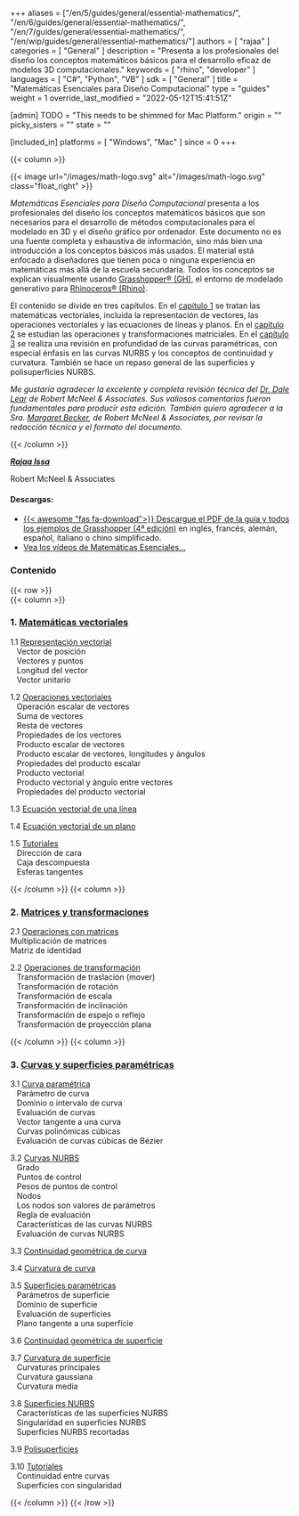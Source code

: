 +++
aliases = ["/en/5/guides/general/essential-mathematics/", "/en/6/guides/general/essential-mathematics/", "/en/7/guides/general/essential-mathematics/", "/en/wip/guides/general/essential-mathematics/"]
authors = [ "rajaa" ]
categories = [ "General" ]
description = "Presenta a los profesionales del diseño los conceptos matemáticos básicos para el desarrollo eficaz de modelos 3D computacionales."
keywords = [ "rhino", "developer" ]
languages = [ "C#", "Python", "VB" ]
sdk = [ "General" ]
title = "Matemáticas Esenciales para Diseño Computacional"
type = "guides"
weight = 1
override_last_modified = "2022-05-12T15:41:51Z"

[admin]
TODO = "This needs to be shimmed for Mac Platform."
origin = ""
picky_sisters = ""
state = ""

[included_in]
platforms = [ "Windows", "Mac" ]
since = 0
+++

<div class="row">
<div class="col-12" markdown="1">   


</div>
{{< column >}}  

{{< image url="/images/math-logo.svg" alt="/images/math-logo.svg" class="float_right" >}}

*Matemáticas Esenciales para Diseño Computacional* presenta a los profesionales del diseño los conceptos matemáticos básicos que son necesarios para el desarrollo de métodos computacionales para el modelado en 3D y el diseño gráfico por ordenador. Este documento no es una fuente completa y exhaustiva de información, sino más bien una introducción a los conceptos básicos más usados. El material está enfocado a diseñadores que tienen poca o ninguna experiencia en matemáticas más allá de la escuela secundaria. Todos los conceptos se explican visualmente usando [Grasshopper® (GH)](https://www.grasshopper3d.com), el entorno de modelado generativo para [Rhinoceros® (Rhino)](https://www.rhino3d.com).  

El contenido se divide en tres capítulos. En el [capítulo 1](/guides/general/essential-mathematics/vector-mathematics/) se tratan las matemáticas vectoriales, incluida la representación de vectores, las operaciones vectoriales y las ecuaciones de líneas y planos. En el [capítulo 2](/guides/general/essential-mathematics/matrices-transformations/) se estudian las operaciones y transformaciones matriciales. En el [capítulo 3](/guides/general/essential-mathematics/parametric-curves-surfaces/) se realiza una revisión en profundidad de las curvas paramétricas, con especial énfasis en las curvas NURBS y los conceptos de continuidad y curvatura.  También se hace un repaso general de las superficies y polisuperficies NURBS.

*Me gustaría agradecer la excelente y completa revisión técnica del [Dr. Dale Lear](https://discourse.mcneel.com/u/dalelear/activity) de Robert McNeel & Associates. Sus valiosos comentarios fueron fundamentales para producir esta edición. También quiero agradecer a la Sra. [Margaret Becker](https://discourse.mcneel.com/u/margaret/activity), de Robert McNeel & Associates, por revisar la redacción técnica y el formato del documento.*

{{< /column >}}  
</div>  

<div class="row">  
<div class="col-md-12" markdown="1">  

***[Rajaa Issa](https://discourse.mcneel.com/u/rajaa/activity)***

Robert McNeel & Associates

#### Descargas:
* [{{< awesome "fas fa-download">}} ](https://www.rhino3d.com/download/rhino/6/essentialmathematics) [Descargue el PDF de la guía y todos los ejemplos de Grasshopper (4ª edición)](https://www.rhino3d.com/download/rhino/6/essentialmathematics/) en inglés, francés, alemán, español, italiano o chino simplificado.
* <a href="https://www.youtube.com/playlist?list=PLWIvZT_UEpWW6Kgq8mxOgliGBFHhrI4mK"><span class="glyphicon glyphicon-play"></span></a> [Vea los vídeos de Matemáticas Esenciales... ](https://www.youtube.com/playlist?list=PLWIvZT_UEpWW6Kgq8mxOgliGBFHhrI4mK)

### Contenido  

</div>  
</div>  

{{< row >}}  
{{< column >}}  

### 1. [Matemáticas vectoriales](/guides/general/essential-mathematics/vector-mathematics/)

   1.1 [Representación vectorial](/guides/general/essential-mathematics/vector-mathematics/#11-vector-representation)  
&nbsp;&nbsp; Vector de posición   
&nbsp;&nbsp; Vectores y puntos   
&nbsp;&nbsp; Longitud del vector   
&nbsp;&nbsp; Vector unitario    

   1.2 [Operaciones vectoriales](/guides/general/essential-mathematics/vector-mathematics/#12-vector-operations)  
&nbsp;&nbsp; Operación escalar de vectores   
&nbsp;&nbsp; Suma de vectores    
&nbsp;&nbsp; Resta de vectores   
&nbsp;&nbsp; Propiedades de los vectores  
&nbsp;&nbsp; Producto escalar de vectores   
&nbsp;&nbsp; Producto escalar de vectores, longitudes y ángulos    
&nbsp;&nbsp; Propiedades del producto escalar    
&nbsp;&nbsp; Producto vectorial   
&nbsp;&nbsp; Producto vectorial y ángulo entre vectores    
&nbsp;&nbsp; Propiedades del producto vectorial   

   1.3 [Ecuación vectorial de una línea](/guides/general/essential-mathematics/vector-mathematics/#13-vector-equation-of-line)  

   1.4 [Ecuación vectorial de un plano](/guides/general/essential-mathematics/vector-mathematics/#14-vector-equation-of-a-plane)  

   1.5 [Tutoriales](/guides/general/essential-mathematics/vector-mathematics/#15-tutorials)   
&nbsp;&nbsp; Dirección de cara  
&nbsp;&nbsp; Caja descompuesta  
&nbsp;&nbsp; Esferas tangentes  

{{< /column >}}
{{< column >}} 

### 2. [Matrices y transformaciones](/guides/general/essential-mathematics/matrices-transformations/)
   2.1 [Operaciones con matrices](/guides/general/essential-mathematics/matrices-transformations/#21-matrix-operations)  
Multiplicación de matrices  
Matriz de identidad  

   2.2 [Operaciones de transformación](/guides/general/essential-mathematics/matrices-transformations/#22-transformation-operations)  
&nbsp;&nbsp; Transformación de traslación (mover)   
&nbsp;&nbsp; Transformación de rotación  
&nbsp;&nbsp; Transformación de escala  
&nbsp;&nbsp; Transformación de inclinación  
&nbsp;&nbsp; Transformación de espejo o reflejo  
&nbsp;&nbsp; Transformación de proyección plana  

{{< /column >}}
{{< column >}} 


### 3. [Curvas y superficies paramétricas](/guides/general/essential-mathematics/parametric-curves-surfaces/)

   3.1 [Curva paramétrica](/guides/general/essential-mathematics/parametric-curves-surfaces/#31-parametric-curves)  
&nbsp;&nbsp; Parámetro de curva  
&nbsp;&nbsp; Dominio o intervalo de curva  
&nbsp;&nbsp; Evaluación de curvas  
&nbsp;&nbsp; Vector tangente a una curva  
&nbsp;&nbsp; Curvas polinómicas cúbicas  
&nbsp;&nbsp; Evaluación de curvas cúbicas de Bézier  

   3.2 [Curvas NURBS](/guides/general/essential-mathematics/parametric-curves-surfaces/#32-nurbs-curves)  
&nbsp;&nbsp; Grado  
&nbsp;&nbsp; Puntos de control  
&nbsp;&nbsp; Pesos de puntos de control  
&nbsp;&nbsp; Nodos  
&nbsp;&nbsp; Los nodos son valores de parámetros  
&nbsp;&nbsp; Regla de evaluación  
&nbsp;&nbsp; Características de las curvas NURBS  
&nbsp;&nbsp; Evaluación de curvas NURBS  

   3.3 [Continuidad geométrica de curva](/guides/general/essential-mathematics/parametric-curves-surfaces/#33-curve-geometric-continuity)   

   3.4 [Curvatura de curva](/guides/general/essential-mathematics/parametric-curves-surfaces/#34-curve-curvature)   

   3.5 [Superficies paramétricas](/guides/general/essential-mathematics/parametric-curves-surfaces/#35-parametric-surfaces)   
&nbsp;&nbsp; Parámetros de superficie  
&nbsp;&nbsp; Dominio de superficie  
&nbsp;&nbsp; Evaluación de superficies  
&nbsp;&nbsp; Plano tangente a una superficie  

   3.6 [Continuidad geométrica de superficie](/guides/general/essential-mathematics/parametric-curves-surfaces/#36-surface-geometric-continuity)     

   3.7 [Curvatura de superficie](/guides/general/essential-mathematics/parametric-curves-surfaces/#37-surface-curvature)     
&nbsp;&nbsp; Curvaturas principales  
&nbsp;&nbsp; Curvatura gaussiana  
&nbsp;&nbsp; Curvatura media  

   3.8 [Superficies NURBS](/guides/general/essential-mathematics/parametric-curves-surfaces/#38-nurbs-surfaces)     
&nbsp;&nbsp; Características de las superficies NURBS  
&nbsp;&nbsp; Singularidad en superficies NURBS  
&nbsp;&nbsp; Superficies NURBS recortadas  

   3.9 [Polisuperficies](/guides/general/essential-mathematics/parametric-curves-surfaces/#39-polysurfaces)     

   3.10 [Tutoriales](/guides/general/essential-mathematics/parametric-curves-surfaces/#310-tutorials)     
&nbsp;&nbsp; Continuidad entre curvas  
&nbsp;&nbsp; Superficies con singularidad  

{{< /column >}}
{{< /row >}}
